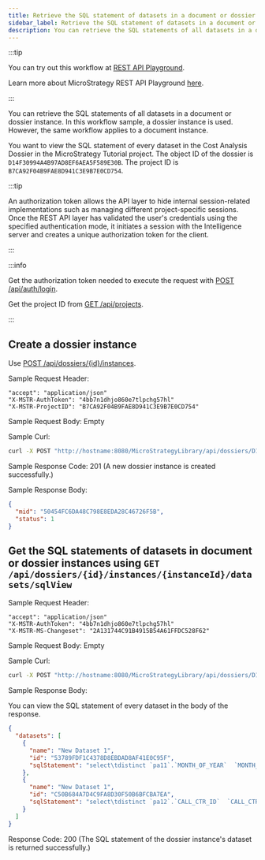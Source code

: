 ```yaml
---
title: Retrieve the SQL statement of datasets in a document or dossier instance
sidebar_label: Retrieve the SQL statement of datasets in a document or dossier instance
description: You can retrieve the SQL statements of all datasets in a document or dossier instance. In this workflow sample, a dossier instance is used. However, the same workflow applies to a document instance.
---
```


<Available since="2021 Update 2" />

:::tip

You can try out this workflow at [REST API Playground](https://www.postman.com/microstrategysdk/workspace/microstrategy-rest-api/folder/16131298-5d5e523d-6a02-45a1-9537-bc0d37f9c10c).

Learn more about MicroStrategy REST API Playground [here](/docs/getting-started/playground.md).

:::

You can retrieve the SQL statements of all datasets in a document or dossier instance. In this workflow sample, a dossier instance is used. However, the same workflow applies to a document instance.

You want to view the SQL statement of every dataset in the Cost Analysis Dossier in the MicroStrategy Tutorial project. The object ID of the dossier is `D14F30994A4B97AD8EF6AEA5F589E30B`. The project ID is `B7CA92F04B9FAE8D941C3E9B7E0CD754`.

:::tip

An authorization token allows the API layer to hide internal session-related implementations such as managing different project-specific sessions. Once the REST API layer has validated the user's credentials using the specified authentication mode, it initiates a session with the Intelligence server and creates a unique authorization token for the client.

:::

:::info

Get the authorization token needed to execute the request with [POST /api/auth/login](https://demo.microstrategy.com/MicroStrategyLibrary/api-docs/index.html#/Authentication/postLogin).

Get the project ID from [GET /api/projects](https://demo.microstrategy.com/MicroStrategyLibrary/api-docs/index.html#/Projects/getProjects_1).

:::

## Create a dossier instance

Use [POST /api/dossiers/{id}/instances](https://demo.microstrategy.com/MicroStrategyLibrary/api-docs/index.html#/Dossiers%20and%20Documents/createDossierInstance_2).

Sample Request Header:

```http
"accept": "application/json"
"X-MSTR-AuthToken": "4bb7n1dhjo860e7tlpchg57hl"
"X-MSTR-ProjectID": "B7CA92F04B9FAE8D941C3E9B7E0CD754"
```

Sample Request Body: Empty

Sample Curl:

```bash
curl -X POST "http://hostname:8080/MicroStrategyLibrary/api/dossiers/D14F30994A4B97AD8EF6AEA5F589E30B/instances" -H "accept: application/json" -H "X-MSTR-AuthToken: 4bb7n1dhjo860e7tlpchg57hl" -H "X-MSTR-ProjectID: B7CA92F04B9FAE8D941C3E9B7E0CD754"
```

Sample Response Code: 201 (A new dossier instance is created successfully.)

Sample Response Body:

```json
{
  "mid": "50454FC6DA48C798E8EDA28C46726F5B",
  "status": 1
}
```

## Get the SQL statements of datasets in document or dossier instances using `GET /api/dossiers/{id}/instances/{instanceId}/datasets/sqlView`

Sample Request Header:

```http
"accept": "application/json"
"X-MSTR-AuthToken": "4bb7n1dhjo860e7tlpchg57hl"
"X-MSTR-MS-Changeset": "2A131744C91B4915B54A61FFDC528F62"
```

Sample Request Body: Empty

Sample Curl:

```bash
curl -X POST "http://hostname:8080/MicroStrategyLibrary/api/dossiers/D14F30994A4B97AD8EF6AEA5F589E30B/instances/50454FC6DA48C798E8EDA28C46726F5B/datasets/sqlView" -H "accept: application/json" -H "X-MSTR-AuthToken: 4bb7n1dhjo860e7tlpchg57hl" -H "X-MSTR-ProjectID: B7CA92F04B9FAE8D941C3E9B7E0CD754"
```

Sample Response Body:

You can view the SQL statement of every dataset in the body of the response.

```json
{
  "datasets": [
    {
      "name": "New Dataset 1",
      "id": "53789FDF1C4378D8EBDAD8AF41E0C95F",
      "sqlStatement": "select\tdistinct `pa11`.`MONTH_OF_YEAR`  `MONTH_OF_YEAR`,\n\t`a14`.`MONTH_OF_YEAR_NAME`  `MONTH_OF_YEAR_NAME0`,\n\t`pa11`.`Quarter_ID`  `Quarter_ID`,\n\t`a13`.`QUARTER_DESC`  `QUARTER_DESC0`,\n\t`a13`.`Year_ID`  `Year_ID`,\n\t`pa11`.`WJXBFS1`  `WJXBFS1`,\n\t`pa11`.`WJXBFS2`  `WJXBFS2`,\n\t`pa12`.`WJXBFS1`  `WJXBFS3`\nfrom\t(select\t`a12`.`Quarter_ID`  `Quarter_ID`,\n\t\t`a13`.`MONTH_OF_YEAR`  `MONTH_OF_YEAR`,\n\t\tsum((`a11`.`QTY_SOLD` * `a11`.`UNIT_COST`))  `WJXBFS1`,\n\t\tsum((`a11`.`QTY_SOLD` * `a11`.`DISCOUNT`))  `WJXBFS2`\n\tfrom\t`ORDER_DETAIL`\t`a11`\n\t\tjoin\t`LU_DAY`\t`a12`\n\t\t  on \t(`a11`.`ORDER_DATE` = `a12`.`DAY_DATE`)\n\t\tjoin\t`LU_MONTH`\t`a13`\n\t\t  on \t(`a12`.`MONTH_ID` = `a13`.`MONTH_ID`)\n\tgroup by\t`a12`.`Quarter_ID`,\n\t\t`a13`.`MONTH_OF_YEAR`\n\t)\t`pa11`\n\tjoin\t(select\t`a13`.`Quarter_ID`  `Quarter_ID`,\n\t\t`a12`.`MONTH_OF_YEAR`  `MONTH_OF_YEAR`,\n\t\tsum(`a11`.`TOT_COST`)  `WJXBFS1`\n\tfrom\t`STATE_SUBCATEG_MNTH_SLS`\t`a11`\n\t\tjoin\t`LU_MONTH`\t`a12`\n\t\t  on \t(`a11`.`MONTH_ID` = `a12`.`MONTH_ID`)\n\t\tjoin\t`LU_QUARTER`\t`a13`\n\t\t  on \t(`a12`.`Quarter_ID` = `a13`.`LY_QUARTER_ID`)\n\tgroup by\t`a13`.`Quarter_ID`,\n\t\t`a12`.`MONTH_OF_YEAR`\n\t)\t`pa12`\n\t  on \t(`pa11`.`MONTH_OF_YEAR` = `pa12`.`MONTH_OF_YEAR` and \n\t`pa11`.`Quarter_ID` = `pa12`.`Quarter_ID`)\n\tjoin\t`LU_QUARTER`\t`a13`\n\t  on \t(`pa11`.`Quarter_ID` = `a13`.`Quarter_ID`)\n\tjoin\t`LU_MONTH_OF_YEAR`\t`a14`\n\t  on \t(`pa11`.`MONTH_OF_YEAR` = `a14`.`MONTH_OF_YEAR`)\n\n[Analytical engine calculation steps:\n\t1.  Calculate metric: <Cost Growth>\n\t2.  Perform cross-tabbing\n]\n"
    },
    {
      "name": "New Dataset 1",
      "id": "C50B684A7D4C9FA8D30F50B6BFCBA7EA",
      "sqlStatement": "select\tdistinct `pa12`.`CALL_CTR_ID`  `CALL_CTR_ID`,\n\t`a13`.`CENTER_NAME`  `CENTER_NAME`,\n\t`a13`.`COUNTRY_ID`  `COUNTRY_ID`,\n\t`a15`.`COUNTRY_NAME`  `COUNTRY_NAME0`,\n\t`a13`.`REGION_ID`  `REGION_ID`,\n\t`a14`.`REGION_NAME`  `REGION_NAME`,\n\t`pa12`.`WJXBFS1`  `WJXBFS1`\n\t`pa12`.`Revenue`  `Revenue`\nfrom\t(select\t`a12`.`CALL_CTR_ID`  `CALL_CTR_ID`,\n\t\tsum((`a11`.`TOT_DOLLAR_SALES` - `a11`.`TOT_COST`))  `WJXBFS1`,\n\t\tsum(`a11`.`TOT_DOLLAR_SALES`)  `Revenue`\n\tfrom\t`ITEM_EMP_SLS`\t`a11`\n\t\tjoin\t`LU_EMPLOYEE`\t`a12`\n\t\t  on \t(`a11`.`EMP_ID` = `a12`.`EMP_ID`)\n\tgroup by\t`a12`.`CALL_CTR_ID`\n\t)\t`pa12`\n\tjoin\t`LU_CALL_CTR`\t`a13`\n\t  on \t(`pa12`.`CALL_CTR_ID` = `a13`.`CALL_CTR_ID`)\n\tjoin\t`LU_REGION`\t`a14`\n\t  on \t(`a13`.`COUNTRY_ID` = `a14`.`COUNTRY_ID` and \n\t`a13`.`REGION_ID` = `a14`.`REGION_ID`)\n\tjoin\t`LU_COUNTRY`\t`a15`\n\t  on \t(`a13`.`COUNTRY_ID` = `a15`.`COUNTRY_ID`)\n\n[Analytical engine calculation steps:\n\t1.  Calculate metric: <Profit Margin>\n\t2.  Calculate metric: <Profit Percent Growth>\n\t3.  Perform cross-tabbing\n]\n"
    }
  ]
}
```

Response Code: 200 (The SQL statement of the dossier instance's dataset is returned successfully.)
